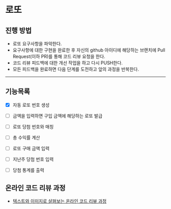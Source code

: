 # 로또
## 진행 방법
* 로또 요구사항을 파악한다.
* 요구사항에 대한 구현을 완료한 후 자신의 github 아이디에 해당하는 브랜치에 Pull Request(이하 PR)를 통해 코드 리뷰 요청을 한다.
* 코드 리뷰 피드백에 대한 개선 작업을 하고 다시 PUSH한다.
* 모든 피드백을 완료하면 다음 단계를 도전하고 앞의 과정을 반복한다.

---

## 기능목록
- [X] 자동 로또 번호 생성
- [ ] 금액을 입력하면 구입 금액에 해당하는 로또 발급
- [ ] 로또 당첨 번호와 매칭
- [ ] 총 수익률 계산
- [ ] 로또 구매 금액 입력
- [ ] 지난주 당첨 번호 입력
- [ ] 당첨 통계를 출력


## 온라인 코드 리뷰 과정
* [텍스트와 이미지로 살펴보는 온라인 코드 리뷰 과정](https://github.com/next-step/nextstep-docs/tree/master/codereview)